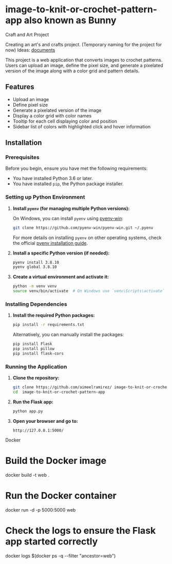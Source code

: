 # image-to-knit-or-crochet-pattern-app also known as Bunny

Craft and Art Project 

Creating an art's and crafts project. (Temporary naming for the project for now)
Ideas:
[documents](/documents)

This project is a web application that converts images to crochet patterns. Users can upload an image, define the pixel size, and generate a pixelated version of the image along with a color grid and pattern details.

## Features

- Upload an image
- Define pixel size
- Generate a pixelated version of the image
- Display a color grid with color names
- Tooltip for each cell displaying color and position
- Sidebar list of colors with highlighted click and hover information

## Installation

### Prerequisites

Before you begin, ensure you have met the following requirements:
- You have installed Python 3.6 or later.
- You have installed `pip`, the Python package installer.

### Setting up Python Environment

1. **Install `pyenv` (for managing multiple Python versions):**

    On Windows, you can install `pyenv` using [pyenv-win](https://github.com/pyenv-win/pyenv-win.git):
    
    ```bash
    git clone https://github.com/pyenv-win/pyenv-win.git ~/.pyenv
    ```

    For more details on installing `pyenv` on other operating systems, check the official [pyenv installation guide](https://github.com/pyenv/pyenv).

2. **Install a specific Python version (if needed):**

    ```bash
    pyenv install 3.8.10
    pyenv global 3.8.10
    ```

3. **Create a virtual environment and activate it:**

    ```bash
    python -m venv venv
    source venv/bin/activate  # On Windows use `venv\Scripts\activate`
    ```

### Installing Dependencies

1. **Install the required Python packages:**

    ```bash
    pip install -r requirements.txt
    ```

    Alternatively, you can manually install the packages:

    ```bash
    pip install Flask
    pip install pillow
    pip install flask-cors
    ```

### Running the Application

1. **Clone the repository:**

    ```bash
    git clone https://github.com/aimeelramirez/ image-to-knit-or-crochet-pattern-app.git
    cd  image-to-knit-or-crochet-pattern-app
    ```

2. **Run the Flask app:**

    ```bash
    python app.py
    ```

3. **Open your browser and go to:**

    ```
    http://127.0.0.1:5000/
    ```




Docker
# Build the Docker image
docker build -t web .

# Run the Docker container
docker run -d -p 5000:5000 web

# Check the logs to ensure the Flask app started correctly
docker logs $(docker ps -q --filter "ancestor=web")
